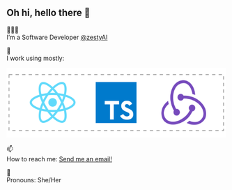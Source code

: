 ## Oh hi, hello there 👋

<p>👩🏻‍💻 </br> I’m a Software Developer <a href="https://github.com/zestyai">@zestyAI</a></p>

<p>💽 </br> I work using mostly: </p>

<a href="#"><img src="https://github.com/brunagarcia/brunagarcia/blob/master/icons.svg" width="560px"/></a>


<p>📫 </br> How to reach me: <a href="mailto:garciabrunap@gmail.com">Send me an email!</a></p>

<p>🌈 </br> Pronouns: She/Her </p>
